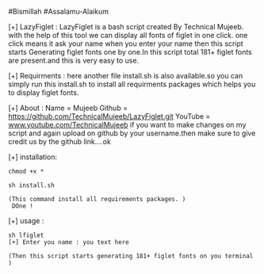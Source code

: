 #Bismillah
#Assalamu-Alaikum 

[+] LazyFiglet :
    LazyFiglet is a bash script created By Technical Mujeeb.
    with the help of this tool we can display all fonts
    of figlet in one click. one click means it ask your name
    when you enter your name then this script starts 
    Generating figlet fonts one by one.In this script total
    181+ figlet fonts are present.and this is very easy to use.

[+] Requirments :
    here another file install.sh is also available.so you can 
    simply run this install.sh to install all requirments
    packages which helps you to display figlet fonts.

 [+] About :
     Name = Mujeeb 
     Github = https://github.com/TechnicalMujeeb/LazyFiglet.git
     YouTube = www.youtube.com/TechnicalMujeeb
     if you want to make changes on my script and again upload
     on github by your username.then make sure to give credit us by the github link....ok

[+] installation:
    
    chmod +x *

    sh install.sh

    (This command install all requirements packages. )      
     DOne !

[+] usage :
    
    sh lfiglet
    [+] Enter you name : you text here

    (Then this script starts generating 181+ figlet fonts on you terminal )    